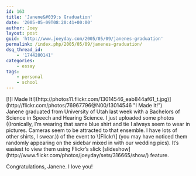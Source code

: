 ```yaml
---
id: 163
title: 'Janene&#039;s Graduation'
date: '2005-05-09T08:20:41+00:00'
author: Joey
layout: post
guid: 'http://www.joeyday.com/2005/05/09/janenes-graduation'
permalink: /index.php/2005/05/09/janenes-graduation/
dsq_thread_id:
    - '1744280141'
categories:
    - essay
tags:
    - personal
    - school
---
```


<div class="lpic">[![I Made It!](http://photos11.flickr.com/13014546_eab844af61_t.jpg)](http://flickr.com/photos/76967796@N00/13014546 "I Made It!")</div>Janene graduated from University of Utah last week with a Bachelors of Science in Speech and Hearing Science. I just uploaded some photos ((Ironically, I’m wearing that same blue shirt and tie I always seem to wear in pictures. Cameras seem to be attracted to that ensemble. I have lots of other shirts, I swear.)) of the event to \[Flickr\] (you may have noticed them randomly appearing on the sidebar mixed in with our wedding pics). It’s easiest to view them using Flickr’s slick [slideshow](http://www.flickr.com/photos/joeyday/sets/316665/show/) feature.

Congratulations, Janene. I love you!